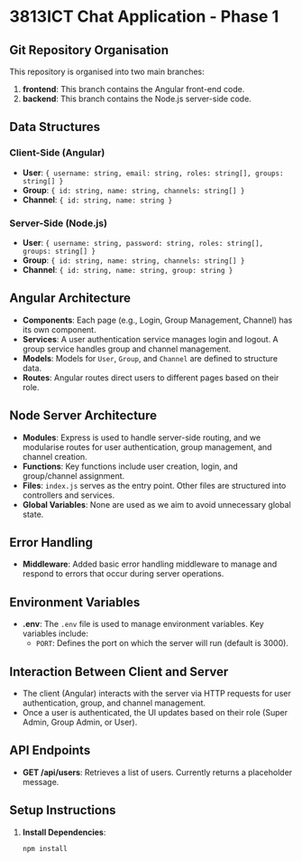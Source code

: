 # 3813ICT Chat Application - Phase 1

## Git Repository Organisation
This repository is organised into two main branches:
1. **frontend**: This branch contains the Angular front-end code.
2. **backend**: This branch contains the Node.js server-side code.

## Data Structures
### Client-Side (Angular)
- **User**: `{ username: string, email: string, roles: string[], groups: string[] }`
- **Group**: `{ id: string, name: string, channels: string[] }`
- **Channel**: `{ id: string, name: string }`

### Server-Side (Node.js)
- **User**: `{ username: string, password: string, roles: string[], groups: string[] }`
- **Group**: `{ id: string, name: string, channels: string[] }`
- **Channel**: `{ id: string, name: string, group: string }`

## Angular Architecture
- **Components**: Each page (e.g., Login, Group Management, Channel) has its own component.
- **Services**: A user authentication service manages login and logout. A group service handles group and channel management.
- **Models**: Models for `User`, `Group`, and `Channel` are defined to structure data.
- **Routes**: Angular routes direct users to different pages based on their role.

## Node Server Architecture
- **Modules**: Express is used to handle server-side routing, and we modularise routes for user authentication, group management, and channel creation.
- **Functions**: Key functions include user creation, login, and group/channel assignment.
- **Files**: `index.js` serves as the entry point. Other files are structured into controllers and services.
- **Global Variables**: None are used as we aim to avoid unnecessary global state.

## Error Handling
- **Middleware**: Added basic error handling middleware to manage and respond to errors that occur during server operations.

## Environment Variables
- **.env**: The `.env` file is used to manage environment variables. Key variables include:
  - `PORT`: Defines the port on which the server will run (default is 3000).

## Interaction Between Client and Server
- The client (Angular) interacts with the server via HTTP requests for user authentication, group, and channel management.
- Once a user is authenticated, the UI updates based on their role (Super Admin, Group Admin, or User).

## API Endpoints
- **GET /api/users**: Retrieves a list of users. Currently returns a placeholder message.

## Setup Instructions
1. **Install Dependencies**:
   ```bash
   npm install